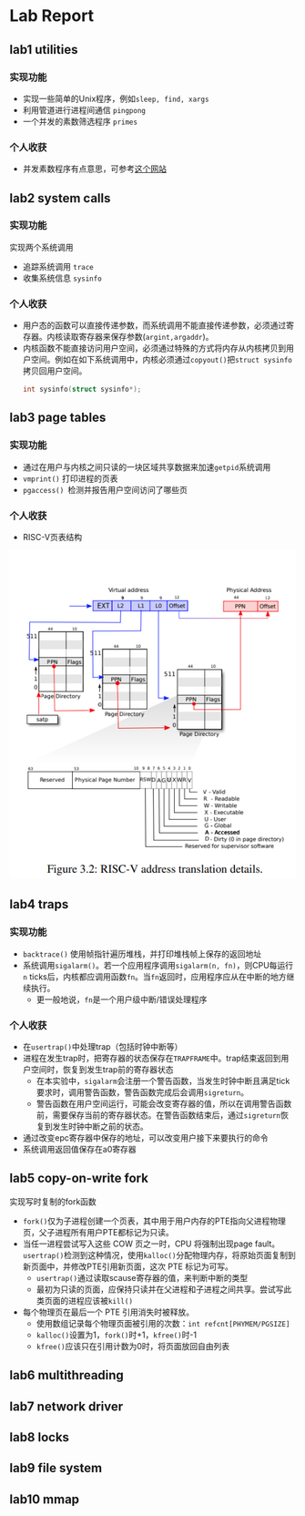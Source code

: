 # Lab Report

## lab1 utilities
### 实现功能
+ 实现一些简单的Unix程序，例如`sleep, find, xargs`
+ 利用管道进行进程间通信 `pingpong`
+ 一个并发的素数筛选程序 `primes`

### 个人收获
+ 并发素数程序有点意思，可参考[这个网站](https://swtch.com/~rsc/thread/)

## lab2 system calls
### 实现功能
实现两个系统调用
+ 追踪系统调用 `trace`
+ 收集系统信息 `sysinfo`

### 个人收获
+ 用户态的函数可以直接传递参数，而系统调用不能直接传递参数，必须通过寄存器。内核读取寄存器来保存参数(`argint,argaddr`)。
+ 内核函数不能直接访问用户空间，必须通过特殊的方式将内存从内核拷贝到用户空间。例如在如下系统调用中，内核必须通过`copyout()`把`struct sysinfo`拷贝回用户空间。
  ```c
  int sysinfo(struct sysinfo*);
  ```

## lab3 page tables
### 实现功能
+ 通过在用户与内核之间只读的一块区域共享数据来加速`getpid`系统调用
+ `vmprint()` 打印进程的页表
+ `pgaccess() `检测并报告用户空间访问了哪些页

### 个人收获

+ RISC-V页表结构

![](assets/addr_trans.png)

## lab4 traps

### 实现功能

+ `backtrace()` 使用帧指针遍历堆栈，并打印堆栈帧上保存的返回地址
+ 系统调用`sigalarm()`。若一个应用程序调用`sigalarm(n, fn)`，则CPU每运行 `n` ticks后，内核都应调用函数`fn`。当`fn`返回时，应用程序应从在中断的地方继续执行。
  + 更一般地说，`fn`是一个用户级中断/错误处理程序

### 个人收获

+ 在`usertrap()`中处理trap（包括时钟中断等）
+ 进程在发生trap时，把寄存器的状态保存在`TRAPFRAME`中。trap结束返回到用户空间时，恢复到发生trap前的寄存器状态
  + 在本实验中，`sigalarm`会注册一个警告函数，当发生时钟中断且满足tick要求时，调用警告函数，警告函数完成后会调用`sigreturn`。
  + 警告函数在用户空间运行，可能会改变寄存器的值，所以在调用警告函数前，需要保存当前的寄存器状态。在警告函数结束后，通过`sigreturn`恢复到发生时钟中断之前的状态。
+ 通过改变epc寄存器中保存的地址，可以改变用户接下来要执行的命令
+ 系统调用返回值保存在a0寄存器

## lab5 copy-on-write fork

实现写时复制的fork函数

+ `fork()`仅为子进程创建一个页表，其中用于用户内存的PTE指向父进程物理页，父子进程所有用户PTE都标记为只读。
+ 当任一进程尝试写入这些 COW 页之一时，CPU 将强制出现page fault。`usertrap()`检测到这种情况，使用`kalloc()`分配物理内存，将原始页面复制到新页面中，并修改PTE引用新页面，这次 PTE 标记为可写。
  + `usertrap()`通过读取scause寄存器的值，来判断中断的类型
  + 最初为只读的页面，应保持只读并在父进程和子进程之间共享。尝试写此类页面的进程应该被`kill()`
+ 每个物理页在最后一个 PTE 引用消失时被释放。
  + 使用数组记录每个物理页面被引用的次数：`int refcnt[PHYMEM/PGSIZE]`
  + `kalloc()`设置为1，`fork()`时+1，`kfree()`时-1
  + `kfree()`应该只在引用计数为0时，将页面放回自由列表

## lab6 multithreading

## lab7 network driver

## lab8 locks

## lab9 file system

## lab10 mmap
